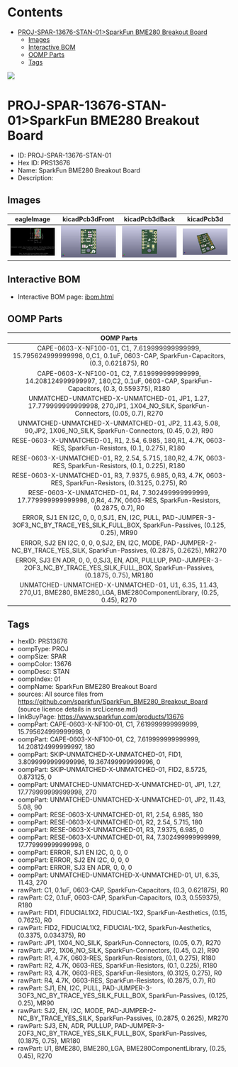 



Contents
========

* [PROJ-SPAR-13676-STAN-01>SparkFun BME280 Breakout Board](#proj-spar-13676-stan-01sparkfun-bme280-breakout-board)
	* [Images](#images)
	* [Interactive BOM](#interactive-bom)
	* [OOMP Parts](#oomp-parts)
	* [Tags](#tags)
  
![][im]
# PROJ-SPAR-13676-STAN-01>SparkFun BME280 Breakout Board

- ID: PROJ-SPAR-13676-STAN-01
- Hex ID: PRS13676
- Name: SparkFun BME280 Breakout Board
- Description: 

## Images
  
  

|eagleImage|kicadPcb3dFront|kicadPcb3dBack|kicadPcb3d|
| :---: | :---: | :---: | :---: |
|[![eagleImage](eagleImage_140.png)](eagleImage_600.png)|[![kicadPcb3dFront](kicadPcb3dFront_140.png)](kicadPcb3dFront_600.png)|[![kicadPcb3dBack](kicadPcb3dBack_140.png)](kicadPcb3dBack_600.png)|[![kicadPcb3d](kicadPcb3d_140.png)](kicadPcb3d_600.png)|

## Interactive BOM

- Interactive BOM page: [ibom.html](kicad/bom/ibom.html)

## OOMP Parts
  

|OOMP Parts|
| :---: |
|CAPE-0603-X-NF100-01, C1, 7.619999999999999, 15.795624999999998, 0,C1, 0.1uF, 0603-CAP, SparkFun-Capacitors, (0.3, 0.621875), R0|
|CAPE-0603-X-NF100-01, C2, 7.619999999999999, 14.208124999999997, 180,C2, 0.1uF, 0603-CAP, SparkFun-Capacitors, (0.3, 0.559375), R180|
|UNMATCHED-UNMATCHED-X-UNMATCHED-01, JP1, 1.27, 17.779999999999998, 270,JP1, 1X04_NO_SILK, SparkFun-Connectors, (0.05, 0.7), R270|
|UNMATCHED-UNMATCHED-X-UNMATCHED-01, JP2, 11.43, 5.08, 90,JP2, 1X06_NO_SILK, SparkFun-Connectors, (0.45, 0.2), R90|
|RESE-0603-X-UNMATCHED-01, R1, 2.54, 6.985, 180,R1, 4.7K, 0603-RES, SparkFun-Resistors, (0.1, 0.275), R180|
|RESE-0603-X-UNMATCHED-01, R2, 2.54, 5.715, 180,R2, 4.7K, 0603-RES, SparkFun-Resistors, (0.1, 0.225), R180|
|RESE-0603-X-UNMATCHED-01, R3, 7.9375, 6.985, 0,R3, 4.7K, 0603-RES, SparkFun-Resistors, (0.3125, 0.275), R0|
|RESE-0603-X-UNMATCHED-01, R4, 7.302499999999999, 17.779999999999998, 0,R4, 4.7K, 0603-RES, SparkFun-Resistors, (0.2875, 0.7), R0|
|ERROR, SJ1 EN I2C, 0, 0, 0,SJ1, EN, I2C, PULL, PAD-JUMPER-3-3OF3_NC_BY_TRACE_YES_SILK_FULL_BOX, SparkFun-Passives, (0.125, 0.25), MR90|
|ERROR, SJ2 EN I2C, 0, 0, 0,SJ2, EN, I2C, MODE, PAD-JUMPER-2-NC_BY_TRACE_YES_SILK, SparkFun-Passives, (0.2875, 0.2625), MR270|
|ERROR, SJ3 EN ADR, 0, 0, 0,SJ3, EN, ADR, PULLUP, PAD-JUMPER-3-2OF3_NC_BY_TRACE_YES_SILK_FULL_BOX, SparkFun-Passives, (0.1875, 0.75), MR180|
|UNMATCHED-UNMATCHED-X-UNMATCHED-01, U1, 6.35, 11.43, 270,U1, BME280, BME280_LGA, BME280ComponentLibrary, (0.25, 0.45), R270|

## Tags

- hexID: PRS13676
- oompType: PROJ
- oompSize: SPAR
- oompColor: 13676
- oompDesc: STAN
- oompIndex: 01
- oompName: SparkFun BME280 Breakout Board
- sources: All source files from https://github.com/sparkfun/SparkFun_BME280_Breakout_Board (source licence details in srcLicense.md)
- linkBuyPage: https://www.sparkfun.com/products/13676
- oompPart: CAPE-0603-X-NF100-01, C1, 7.619999999999999, 15.795624999999998, 0
- oompPart: CAPE-0603-X-NF100-01, C2, 7.619999999999999, 14.208124999999997, 180
- oompPart: SKIP-UNMATCHED-X-UNMATCHED-01, FID1, 3.8099999999999996, 19.367499999999996, 0
- oompPart: SKIP-UNMATCHED-X-UNMATCHED-01, FID2, 8.5725, 0.873125, 0
- oompPart: UNMATCHED-UNMATCHED-X-UNMATCHED-01, JP1, 1.27, 17.779999999999998, 270
- oompPart: UNMATCHED-UNMATCHED-X-UNMATCHED-01, JP2, 11.43, 5.08, 90
- oompPart: RESE-0603-X-UNMATCHED-01, R1, 2.54, 6.985, 180
- oompPart: RESE-0603-X-UNMATCHED-01, R2, 2.54, 5.715, 180
- oompPart: RESE-0603-X-UNMATCHED-01, R3, 7.9375, 6.985, 0
- oompPart: RESE-0603-X-UNMATCHED-01, R4, 7.302499999999999, 17.779999999999998, 0
- oompPart: ERROR, SJ1 EN I2C, 0, 0, 0
- oompPart: ERROR, SJ2 EN I2C, 0, 0, 0
- oompPart: ERROR, SJ3 EN ADR, 0, 0, 0
- oompPart: UNMATCHED-UNMATCHED-X-UNMATCHED-01, U1, 6.35, 11.43, 270
- rawPart: C1, 0.1uF, 0603-CAP, SparkFun-Capacitors, (0.3, 0.621875), R0
- rawPart: C2, 0.1uF, 0603-CAP, SparkFun-Capacitors, (0.3, 0.559375), R180
- rawPart: FID1, FIDUCIAL1X2, FIDUCIAL-1X2, SparkFun-Aesthetics, (0.15, 0.7625), R0
- rawPart: FID2, FIDUCIAL1X2, FIDUCIAL-1X2, SparkFun-Aesthetics, (0.3375, 0.034375), R0
- rawPart: JP1, 1X04_NO_SILK, SparkFun-Connectors, (0.05, 0.7), R270
- rawPart: JP2, 1X06_NO_SILK, SparkFun-Connectors, (0.45, 0.2), R90
- rawPart: R1, 4.7K, 0603-RES, SparkFun-Resistors, (0.1, 0.275), R180
- rawPart: R2, 4.7K, 0603-RES, SparkFun-Resistors, (0.1, 0.225), R180
- rawPart: R3, 4.7K, 0603-RES, SparkFun-Resistors, (0.3125, 0.275), R0
- rawPart: R4, 4.7K, 0603-RES, SparkFun-Resistors, (0.2875, 0.7), R0
- rawPart: SJ1, EN, I2C, PULL, PAD-JUMPER-3-3OF3_NC_BY_TRACE_YES_SILK_FULL_BOX, SparkFun-Passives, (0.125, 0.25), MR90
- rawPart: SJ2, EN, I2C, MODE, PAD-JUMPER-2-NC_BY_TRACE_YES_SILK, SparkFun-Passives, (0.2875, 0.2625), MR270
- rawPart: SJ3, EN, ADR, PULLUP, PAD-JUMPER-3-2OF3_NC_BY_TRACE_YES_SILK_FULL_BOX, SparkFun-Passives, (0.1875, 0.75), MR180
- rawPart: U1, BME280, BME280_LGA, BME280ComponentLibrary, (0.25, 0.45), R270



[im]: kicadPcb3d_450.png
